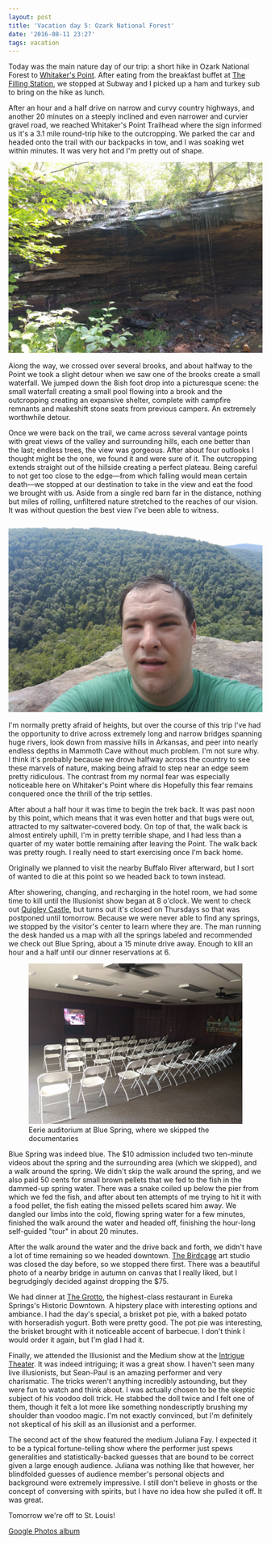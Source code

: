 ```yaml
---
layout: post
title: 'Vacation day 5: Ozark National Forest'
date: '2016-08-11 23:27'
tags: vacation
---
```


Today was the main nature day of our trip: a short hike in Ozark National Forest to [Whitaker's Point][whitakers-point]. After eating from the breakfast buffet at [The Filling Station][filling-station], we stopped at Subway and I picked up a ham and turkey sub to bring on the hike as lunch.

After an hour and a half drive on narrow and curvy country highways, and another 20 minutes on a steeply inclined and even narrower and curvier gravel road, we reached Whitaker's Point Trailhead where the sign informed us it's a 3.1 mile round-trip hike to the outcropping. We parked the car and headed onto the trail with our backpacks in tow, and I was soaking wet within minutes. It was very hot and I'm pretty out of shape.

![Small waterfall and enclosed shelter created by outcropping of limestone](/images/2016/08/waterfall.jpg)

Along the way, we crossed over several brooks, and about halfway to the Point we took a slight detour when we saw one of the brooks create a small waterfall. We jumped down the 8ish foot drop into a picturesque scene: the small waterfall creating a small pool flowing into a brook and the outcropping creating an expansive shelter, complete with campfire remnants and makeshift stone seats from previous campers. An extremely worthwhile detour.

Once we were back on the trail, we came across several vantage points with great views of the valley and surrounding hills, each one better than the last; endless trees, the view was gorgeous. After about four outlooks I thought might be the one, we found it and were sure of it. The outcropping extends straight out of the hillside creating a perfect plateau. Being careful to not get too close to the edge—from which falling would mean certain death—we stopped at our destination to take in the view and eat the food we brought with us. Aside from a single red barn far in the distance, nothing but miles of rolling, unfiltered nature stretched to the reaches of our vision. It was without question the best view I've been able to witness.

![Me on Whitaker's Point](/images/2016/08/whitakers-point.jpg)

I'm normally pretty afraid of heights, but over the course of this trip I've had the opportunity to drive across extremely long and narrow bridges spanning huge rivers, look down from massive hills in Arkansas, and peer into nearly endless depths in Mammoth Cave without much problem. I'm not sure why. I think it's probably because we drove halfway across the country to see these marvels of nature, making being afraid to step near an edge seem pretty ridiculous. The contrast from my normal fear was especially noticeable here on Whitaker's Point where dis Hopefully this fear remains conquered once the thrill of the trip settles.

After about a half hour it was time to begin the trek back. It was past noon by this point, which means that it was even hotter and that bugs were out, attracted to my saltwater-covered body. On top of that, the walk back is almost entirely uphill, I'm in pretty terrible shape, and I had less than a quarter of my water bottle remaining after leaving the Point. The walk back was pretty rough. I really need to start exercising once I'm back home.

Originally we planned to visit the nearby Buffalo River afterward, but I sort of wanted to die at this point so we headed back to town instead.

After showering, changing, and recharging in the hotel room, we had some time to kill until the Illusionist show began at 8 o'clock. We went to check out [Quigley Castle][quigley], but turns out it's closed on Thursdays so that was postponed until tomorrow. Because we were never able to find any springs, we stopped by the visitor's center to learn where they are. The man running the desk handed us a map with all the springs labeled and recommended we check out Blue Spring, about a 15 minute drive away. Enough to kill an hour and a half until our dinner reservations at 6.

<figure>
	<img src="/images/2016/08/blue-spring-auditorium.jpg" alt="" />
	<figcaption>
		Eerie auditorium at Blue Spring, where we skipped the documentaries
	</figcaption>
</figure>

Blue Spring was indeed blue. The $10 admission included two ten-minute videos about the spring and the surrounding area (which we skipped), and a walk around the spring. We didn't skip the walk around the spring, and we also paid 50 cents for small brown pellets that we fed to the fish in the dammed-up spring water. There was a snake coiled up below the pier from which we fed the fish, and after about ten attempts of me trying to hit it with a food pellet, the fish eating the missed pellets scared him away. We dangled our limbs into the cold, flowing spring water for a few minutes, finished the walk around the water and headed off, finishing the hour-long self-guided "tour" in about 20 minutes.

After the walk around the water and the drive back and forth, we didn't have a lot of time remaining so we headed downtown. [The Birdcage][birdcage] art studio was closed the day before, so we stopped there first. There was a beautiful photo of a nearby bridge in autumn on canvas that I really liked, but I begrudgingly decided against dropping the $75.

We had dinner at [The Grotto][grotto], the highest-class restaurant in Eureka Springs's Historic Downtown. A hipstery place with interesting options and ambiance. I had the day's special, a brisket pot pie, with a baked potato with horseradish yogurt. Both were pretty good. The pot pie was interesting, the brisket brought with it noticeable accent of barbecue. I don't think I would order it again, but I'm glad I had it.

Finally, we attended the Illusionist and the Medium show at the [Intrigue Theater][intrigue]. It was indeed intriguing; it was a great show. I haven't seen many live illusionists, but Sean-Paul is an amazing performer and very charismatic. The tricks weren't anything incredibly astounding, but they were fun to watch and think about. I was actually chosen to be the skeptic subject of his voodoo doll trick. He stabbed the doll twice and I felt one of them, though it felt a lot more like something nondescriptly brushing my shoulder than voodoo magic. I'm not exactly convinced, but I'm definitely not skeptical of his skill as an illusionist and a performer.

The second act of the show featured the medium Juliana Fay. I expected it to be a typical fortune-telling show where the performer just spews generalities and statistically-backed guesses that are bound to be correct given a large enough audience. Juliana was nothing like that however, her blindfolded guesses of audience member's personal objects and background were extremely impressive. I still don't believe in ghosts or the concept of conversing with spirits, but I have no idea how she pulled it off. It was great.

Tomorrow we're off to St. Louis!

[Google Photos album][photos]

[whitakers-point]: http://www.buffaloriver.com/whitaker-point-trail-hawksbill-crag/
[filling-station]: http://www.eurekasprings.org/the-filling-station-restaurant/
[quigley]: http://www.quigleyscastle.com/
[birdcage]: http://thebirdcageartgallery.weebly.com/about.html
[grotto]: http://www.grottoeureka.com/
[intrigue]: https://intriguetheater.com/
[photos]: https://goo.gl/photos/TRWYtTdNZYfdS1Yz7

